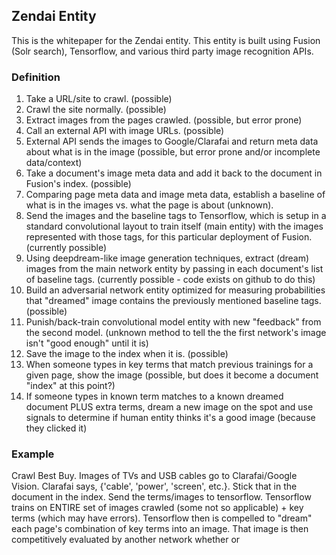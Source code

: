 ## Zendai Entity
This is the whitepaper for the Zendai entity. This entity is built using Fusion (Solr search), Tensorflow, and various third party image recognition APIs.

### Definition
1. Take a URL/site to crawl. (possible)
1. Crawl the site normally. (possible)
1. Extract images from the pages crawled. (possible, but error prone)
1. Call an external API with image URLs. (possible)
1. External API sends the images to Google/Clarafai and return meta data about what is in the image (possible, but error prone and/or incomplete data/context)
1. Take a document's image meta data and add it back to the document in Fusion's index. (possible)
1.  Comparing page meta data and image meta data, establish a baseline of what is in the images vs. what the page is about (unknown).
1. Send the images and the baseline tags to Tensorflow, which is setup in a standard convolutional layout to train itself (main entity) with the images represented with those tags, for this particular deployment of Fusion. (currently possible)
1. Using deepdream-like image generation techniques, extract (dream) images from the main network entity by passing in each document's list of baseline tags. (currently possible - code exists on github to do this)
1. Build an adversarial network entity optimized for measuring probabilities that "dreamed" image contains the previously mentioned baseline tags. (possible)
1. Punish/back-train convolutional model entity with new "feedback" from the second model. (unknown method to tell the the first network's image isn't "good enough" until it is)
1. Save the image to the index when it is. (possible)
1. When someone types in key terms that match previous trainings for a given page, show the image (possible, but does it become a document "index" at this point?)
1. If someone types in known term matches to a known dreamed document PLUS extra terms, dream a new image on the spot and use signals to determine if human entity thinks it's a good image (because they clicked it)

### Example
Crawl Best Buy. Images of TVs and USB cables go to Clarafai/Google Vision. Clarafai says, {'cable', 'power', 'screen', etc.}. Stick that in the document in the index. Send the terms/images to tensorflow. Tensorflow trains on ENTIRE set of images crawled (some not so applicable) + key terms (which may have errors). Tensorflow then is compelled to "dream" each page's combination of key terms into an image. That image is then competitively evaluated by another network whether or
